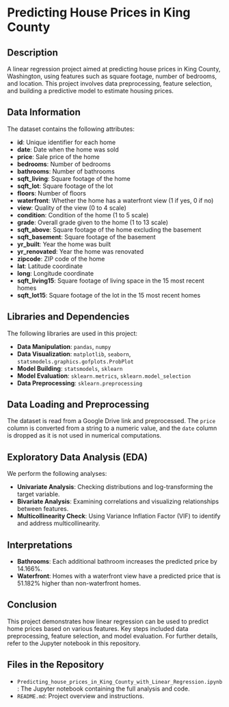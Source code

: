 # Predicting House Prices in King County

## Description

A linear regression project aimed at predicting house prices in King County, Washington, using features such as square footage, number of bedrooms, and location. This project involves data preprocessing, feature selection, and building a predictive model to estimate housing prices.

## Data Information

The dataset contains the following attributes:

- **id**: Unique identifier for each home
- **date**: Date when the home was sold
- **price**: Sale price of the home
- **bedrooms**: Number of bedrooms
- **bathrooms**: Number of bathrooms
- **sqft_living**: Square footage of the home
- **sqft_lot**: Square footage of the lot
- **floors**: Number of floors
- **waterfront**: Whether the home has a waterfront view (1 if yes, 0 if no)
- **view**: Quality of the view (0 to 4 scale)
- **condition**: Condition of the home (1 to 5 scale)
- **grade**: Overall grade given to the home (1 to 13 scale)
- **sqft_above**: Square footage of the home excluding the basement
- **sqft_basement**: Square footage of the basement
- **yr_built**: Year the home was built
- **yr_renovated**: Year the home was renovated
- **zipcode**: ZIP code of the home
- **lat**: Latitude coordinate
- **long**: Longitude coordinate
- **sqft_living15**: Square footage of living space in the 15 most recent homes
- **sqft_lot15**: Square footage of the lot in the 15 most recent homes

## Libraries and Dependencies

The following libraries are used in this project:

- **Data Manipulation**: `pandas`, `numpy`
- **Data Visualization**: `matplotlib`, `seaborn`, `statsmodels.graphics.gofplots.ProbPlot`
- **Model Building**: `statsmodels`, `sklearn`
- **Model Evaluation**: `sklearn.metrics`, `sklearn.model_selection`
- **Data Preprocessing**: `sklearn.preprocessing`

## Data Loading and Preprocessing

The dataset is read from a Google Drive link and preprocessed. The `price` column is converted from a string to a numeric value, and the `date` column is dropped as it is not used in numerical computations.

## Exploratory Data Analysis (EDA)

We perform the following analyses:

- **Univariate Analysis**: Checking distributions and log-transforming the target variable.
- **Bivariate Analysis**: Examining correlations and visualizing relationships between features.
- **Multicollinearity Check**: Using Variance Inflation Factor (VIF) to identify and address multicollinearity.

## Interpretations

- **Bathrooms**: Each additional bathroom increases the predicted price by 14.166%.
- **Waterfront**: Homes with a waterfront view have a predicted price that is 51.182% higher than non-waterfront homes.

## Conclusion

This project demonstrates how linear regression can be used to predict home prices based on various features. Key steps included data preprocessing, feature selection, and model evaluation. For further details, refer to the Jupyter notebook in this repository.

## Files in the Repository

- `Predicting_house_prices_in_King_County_with_Linear_Regression.ipynb`: The Jupyter notebook containing the full analysis and code.
- `README.md`: Project overview and instructions.
